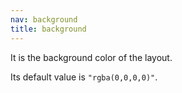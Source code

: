 ```yaml
---
nav: background
title: background
---
```


It is the background color of the layout.

Its default value is `"rgba(0,0,0,0)"`.
